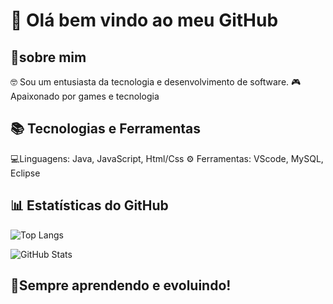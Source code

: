# 👋 Olá bem vindo ao meu GitHub

## 📌sobre mim
🤓 Sou um entusiasta da tecnologia e desenvolvimento de software.
🎮 Apaixonado por games e tecnologia

## 📚 Tecnologias e Ferramentas
💻Linguagens: Java, JavaScript, Html/Css
⚙️ Ferramentas: VScode, MySQL, Eclipse

## 📊 Estatísticas do GitHub
![Top Langs](https://github-readme-stats.vercel.app/api/top-langs/?username=cleitonRB&layout=compact&theme=synthwave)

![GitHub Stats](https://github-readme-stats.vercel.app/api?username=cleitonRB&show_icons=true&theme=synthwave)

## 🚀Sempre aprendendo e evoluindo!
